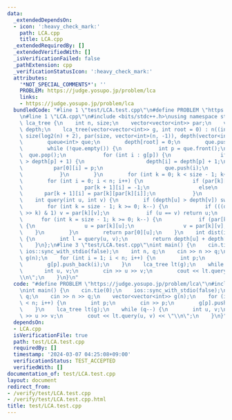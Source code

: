 ```yaml
---
data:
  _extendedDependsOn:
  - icon: ':heavy_check_mark:'
    path: LCA.cpp
    title: LCA.cpp
  _extendedRequiredBy: []
  _extendedVerifiedWith: []
  _isVerificationFailed: false
  _pathExtension: cpp
  _verificationStatusIcon: ':heavy_check_mark:'
  attributes:
    '*NOT_SPECIAL_COMMENTS*': ''
    PROBLEM: https://judge.yosupo.jp/problem/lca
    links:
    - https://judge.yosupo.jp/problem/lca
  bundledCode: "#line 1 \"test/LCA.test.cpp\"\n#define PROBLEM \"https://judge.yosupo.jp/problem/lca\"\
    \n#line 1 \"LCA.cpp\"\n#include <bits/stdc++.h>\nusing namespace std;\nstruct\
    \ lca_tree {\n    int n, size;\n    vector<vector<int>> par;\n    vector<int>\
    \ depth;\n    lca_tree(vector<vector<int>> g, int root = 0) : n((int)g.size()),\
    \ size(log2(n) + 2), par(size, vector<int>(n, -1)), depth(vector<int>(n, n)) {\n\
    \        queue<int> que;\n        depth[root] = 0;\n        que.push(root);\n\
    \        while (!que.empty()) {\n            int p = que.front();\n          \
    \  que.pop();\n            for (int i : g[p]) {\n                if (depth[i]\
    \ > depth[p] + 1) {\n                    depth[i] = depth[p] + 1;\n          \
    \          par[0][i] = p;\n                    que.push(i);\n                }\n\
    \            }\n        }\n        for (int k = 0; k < size - 1; k++) {\n    \
    \        for (int i = 0; i < n; i++) {\n                if (par[k][i] == -1)\n\
    \                    par[k + 1][i] = -1;\n                else\n             \
    \       par[k + 1][i] = par[k][par[k][i]];\n            }\n        }\n    }\n\
    \    int query(int u, int v) {\n        if (depth[u] > depth[v]) swap(u, v);\n\
    \        for (int k = size - 1; k >= 0; k--) {\n            if (((depth[v] - depth[u])\
    \ >> k) & 1) v = par[k][v];\n            if (u == v) return u;\n        }\n  \
    \      for (int k = size - 1; k >= 0; k--) {\n            if (par[k][u] != par[k][v])\
    \ {\n                u = par[k][u];\n                v = par[k][v];\n        \
    \    }\n        }\n        return par[0][u];\n    }\n    int dist(int u, int v)\
    \ {\n        int l = query(u, v);\n        return depth[u] + depth[v] - 2 * depth[l];\n\
    \    }\n};\n#line 3 \"test/LCA.test.cpp\"\nint main() {\n    cin.tie(0);\n   \
    \ ios::sync_with_stdio(false);\n    int n, q;\n    cin >> n >> q;\n    vector<vector<int>>\
    \ g(n);\n    for (int i = 1; i < n; i++) {\n        int p;\n        cin >> p;\n\
    \        g[p].push_back(i);\n    }\n    lca_tree lt(g);\n    while (q--) {\n \
    \       int u, v;\n        cin >> u >> v;\n        cout << lt.query(u, v) << \"\
    \\n\";\n    }\n}\n"
  code: "#define PROBLEM \"https://judge.yosupo.jp/problem/lca\"\n#include \"../LCA.cpp\"\
    \nint main() {\n    cin.tie(0);\n    ios::sync_with_stdio(false);\n    int n,\
    \ q;\n    cin >> n >> q;\n    vector<vector<int>> g(n);\n    for (int i = 1; i\
    \ < n; i++) {\n        int p;\n        cin >> p;\n        g[p].push_back(i);\n\
    \    }\n    lca_tree lt(g);\n    while (q--) {\n        int u, v;\n        cin\
    \ >> u >> v;\n        cout << lt.query(u, v) << \"\\n\";\n    }\n}"
  dependsOn:
  - LCA.cpp
  isVerificationFile: true
  path: test/LCA.test.cpp
  requiredBy: []
  timestamp: '2024-03-07 04:25:08+09:00'
  verificationStatus: TEST_ACCEPTED
  verifiedWith: []
documentation_of: test/LCA.test.cpp
layout: document
redirect_from:
- /verify/test/LCA.test.cpp
- /verify/test/LCA.test.cpp.html
title: test/LCA.test.cpp
---
```

